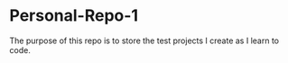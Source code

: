 # Personal-Repo-1
The purpose of this repo is to store the test projects I create as I learn to code.
